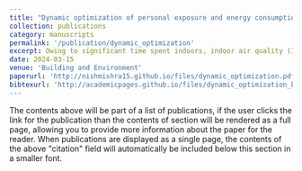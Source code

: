 ```yaml
---
title: "Dynamic optimization of personal exposure and energy consumption while ensuring thermal comfort in a test house"
collection: publications
category: manuscripts
permalink: '/publication/dynamic_optimization'
excerpt: Owing to significant time spent indoors, indoor air quality (IAQ) and thermal comfort are critical to ensure occupants' well-being. Buildings already account for a considerable fraction of developed nations’ energy consumption, primarily for maintaining thermal comfort. Measures to improve IAQ can further increase the energy demand. Thus, optimizing IAQ, energy consumption, and thermal comfort is critical. This work presents a dynamic optimization model to investigate the complex and interdependent relationship between personal exposure to particulate matter (PM), thermal comfort, and energy consumption in a test house during typical cooking activities and intense holiday cooking. Surface deposition dominated PM removal for both scenarios (72–78 %). During optimization of the cost function with higher weightage for exposure, exfiltration became the primary PM removal mechanism due to the increased outdoor-indoor air change rate. However, this also increased air conditioning energy consumption. Adding a filter to the recirculation system and increasing the indoor set temperature can save energy while maintaining the same level of exposure reduction achieved via exfiltration alone. Simulations corresponding to higher outdoor temperatures demonstrated that increasing the indoor set temperature from 25°C to 27°C reduces exposure and energy consumption relative to the benchmark without considerable compromise to the comfort level. A high normalized exposure reduction results in an energy-efficient system but might not always translate to a desirable exposure reduction, thus indicating an energy-exposure trade-off.
date: 2024-03-15
venue: 'Building and Environment'
paperurl: 'http://nishmishra15.github.io/files/dynamic_optimization.pdf'
bibtexurl: 'http://academicpages.github.io/files/dynamic_optimization_bib.bib''
---
```


The contents above will be part of a list of publications, if the user clicks the link for the publication than the contents of section will be rendered as a full page, allowing you to provide more information about the paper for the reader. When publications are displayed as a single page, the contents of the above "citation" field will automatically be included below this section in a smaller font.
